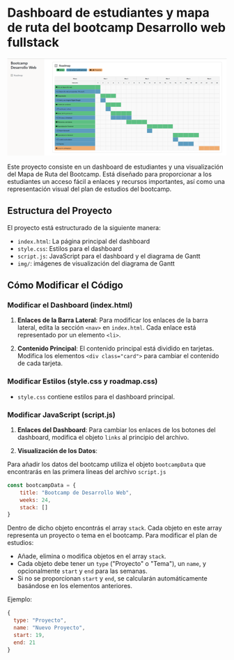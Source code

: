 # Dashboard de estudiantes y mapa de ruta del bootcamp Desarrollo web fullstack

<img src="./img/roadmap_fullstack.PNG">



Este proyecto consiste en un dashboard de estudiantes y una visualización del Mapa de Ruta del Bootcamp. Está diseñado para proporcionar a los estudiantes un acceso fácil a enlaces y recursos importantes, así como una representación visual del plan de estudios del bootcamp.

## Estructura del Proyecto

El proyecto está estructurado de la siguiente manera:

- `index.html`: La página principal del dashboard
- `style.css`: Estilos para el dashboard
- `script.js`: JavaScript para el dashboard y el diagrama de Gantt
- `img/`: imágenes de visualización del diagrama de Gantt


## Cómo Modificar el Código

### Modificar el Dashboard (index.html)

1. **Enlaces de la Barra Lateral**: Para modificar los enlaces de la barra lateral, edita la sección `<nav>` en `index.html`. Cada enlace está representado por un elemento `<li>`.

2. **Contenido Principal**: El contenido principal está dividido en tarjetas. Modifica los elementos `<div class="card">` para cambiar el contenido de cada tarjeta.


### Modificar Estilos (style.css y roadmap.css)

- `style.css` contiene estilos para el dashboard principal.


### Modificar JavaScript (script.js)

1. **Enlaces del Dashboard**: Para cambiar los enlaces de los botones del dashboard, modifica el objeto `links` al principio del archivo.

2. **Visualización de los Datos**:

  Para añadir los datos del bootcamp utiliza el objeto `bootcampData` que encontrarás en las primera líneas del archivo `script.js`

  ```javascript
  const bootcampData = {
      title: "Bootcamp de Desarrollo Web",
      weeks: 24,
      stack: []
  }
   ````
  Dentro de dicho objeto encontrás el array `stack`.
  Cada objeto en este array representa un proyecto o tema en el bootcamp. Para modificar el plan de estudios:

   - Añade, elimina o modifica objetos en el array `stack`.
   - Cada objeto debe tener un `type` ("Proyecto" o "Tema"), un `name`, y opcionalmente `start` y `end` para las semanas.
   - Si no se proporcionan `start` y `end`, se calcularán automáticamente basándose en los elementos anteriores.

   Ejemplo:
   ```javascript
   {
     type: "Proyecto",
     name: "Nuevo Proyecto",
     start: 19,
     end: 21
   }
   ```




